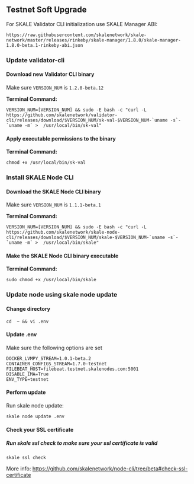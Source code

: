 ## Testnet Soft Upgrade 

For SKALE Validator CLI initialization use SKALE Manager ABI:

`https://raw.githubusercontent.com/skalenetwork/skale-network/master/releases/rinkeby/skale-manager/1.8.0/skale-manager-1.8.0-beta.1-rinkeby-abi.json`


### Update validator-cli

#### Download new Validator CLI binary

Make sure `VERSION_NUM` is `1.2.0-beta.12`

**Terminal Command:**

```shell
VERSION_NUM=[VERSION_NUM] && sudo -E bash -c "curl -L https://github.com/skalenetwork/validator-cli/releases/download/$VERSION_NUM/sk-val-$VERSION_NUM-`uname -s`-`uname -m` >  /usr/local/bin/sk-val"
```

#### Apply executable permissions to the binary

**Terminal Command:**

```shell
chmod +x /usr/local/bin/sk-val
```

### Install SKALE Node CLI

#### Download the SKALE Node CLI binary

Make sure `VERSION_NUM` is `1.1.1-beta.1`

**Terminal Command:**

```shell
VERSION_NUM=[VERSION_NUM] && sudo -E bash -c "curl -L https://github.com/skalenetwork/skale-node-cli/releases/download/$VERSION_NUM/skale-$VERSION_NUM-`uname -s`-`uname -m` >  /usr/local/bin/skale"

```

#### Make the SKALE Node CLI binary executable

**Terminal Command:**

```shell
sudo chmod +x /usr/local/bin/skale
```

### Update node using skale node update

#### Change directory
```shell
cd  ~ && vi .env
```

#### Update .env

Make sure the following options are set

```shell
DOCKER_LVMPY_STREAM=1.0.1-beta.2
CONTAINER_CONFIGS_STREAM=1.7.0-testnet
FILEBEAT_HOST=filebeat.testnet.skalenodes.com:5001
DISABLE_IMA=True
ENV_TYPE=testnet
```

#### Perform update

Run skale node update:
```shell
skale node update .env
```

#### Check your SSL certificate

##### Run skale ssl check to make sure your ssl certificate is valid

```shell
skale ssl check
```

More info: https://github.com/skalenetwork/node-cli/tree/beta#check-ssl-certificate 
